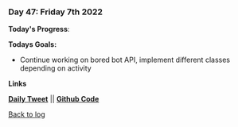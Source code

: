 ### Day 47: Friday 7th 2022

**Today's Progress**:

**Todays Goals:** 
- Continue working on bored bot API, implement different classes depending on activity

**Links** 

[**Daily Tweet**]() || [**Github Code**](https://github.com/aldojack/Bored-Bot)

[Back to log](/log.md)